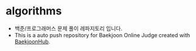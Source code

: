 # algorithms
- 백준/프로그래머스 문제 풀이 레파지토리 입니다.
- This is a auto push repository for Baekjoon Online Judge created with [BaekjoonHub](https://github.com/BaekjoonHub/BaekjoonHub).
